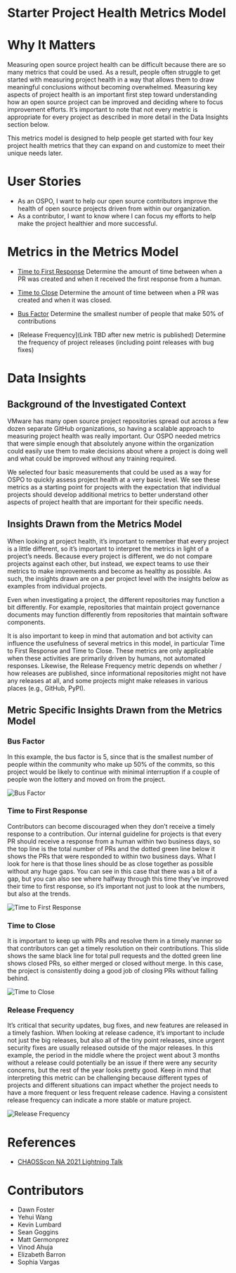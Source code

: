# Starter Project Health Metrics Model

# Why It Matters
Measuring open source project health can be difficult because there are so many metrics that could be used. As a result, people often struggle to get started with measuring project health in a way that allows them to draw meaningful conclusions without becoming overwhelmed. Measuring key aspects of project health is an important first step toward understanding how an open source project can be improved and deciding where to focus improvement efforts.  It’s important to note that not every metric is appropriate for every project as described in more detail in the Data Insights section below.

This metrics model is designed to help people get started with four key project health metrics that they can expand on and customize to meet their unique needs later.

# User Stories

- As an OSPO, I want to help our open source contributors improve the health of open source projects driven from within our organization.
- As a contributor, I want to know where I can focus my efforts to help make the project healthier and more successful.

# Metrics in the Metrics Model

 - [Time to First Response](https://chaoss.community/?p=3448) Determine the amount of time between when a PR was created and when it received the first response from a human.

- [Time to Close](https://chaoss.community/?p=3446) Determine the amount of time between when a PR was created and when it was closed.

- [Bus Factor](https://chaoss.community/?p=3944) Determine the smallest number of people that make 50% of contributions

- [Release Frequency](Link TBD after new metric is published) Determine the frequency of project releases (including point releases with bug fixes)

# Data Insights

## Background of the Investigated Context

VMware has many open source project repositories spread out across a few dozen separate GitHub organizations, so having a scalable approach to measuring project health was really important. Our OSPO needed metrics that were simple enough that absolutely anyone within the organization could easily use them to make decisions about where a project is doing well and what could be improved without any training required.

We selected four basic measurements that could be used as a way for OSPO to quickly assess project health at a very basic level. We see these metrics as a starting point for projects with the expectation that individual projects should develop additional metrics to better understand other aspects of project health that are important for their specific needs.

## Insights Drawn from the Metrics Model

When looking at project health, it’s important to remember that every project is a little different, so it’s important to interpret the metrics in light of a project’s needs. Because every project is different, we do not compare projects against each other, but instead, we expect teams to use their metrics to make improvements and become as healthy as possible. As such, the insights drawn are on a per project level with the insights below as examples from individual projects.

Even when investigating a project, the different repositories may function a bit differently. For example, repositories that maintain project governance documents may function differently from repositories that maintain software components.

It is also important to keep in mind that automation and bot activity can influence the usefulness of several metrics in this model, in particular Time to First Response and Time to Close. These metrics are only applicable when these activities are primarily driven by humans, not automated responses. Likewise, the Release Frequency metric depends on whether / how releases are published, since informational repositories might not have any releases at all, and some projects might make releases in various places (e.g., GitHub, PyPI).

## Metric Specific Insights Drawn from the Metrics Model

### Bus Factor

In this example, the bus factor is 5, since that is the smallest number of people within the community who make up 50% of the commits, so this project would be likely to continue with minimal interruption if a couple of people won the lottery and moved on from the project.

![Bus
Factor](https://github.com/chaoss/wg-metrics-models/blob/main/metrics-model-libs/starter-project-health/images/starter-project-health-bus-factor.png)

### Time to First Response

Contributors can become discouraged when they don’t receive a timely response to a contribution. Our internal guideline for projects is that every PR should receive a response from a human within two business days, so the top line is the total number of PRs and the dotted green line below it shows the PRs that were responded to within two business days. What I look for here is that those lines should be as close together as possible without any huge gaps. You can see in this case that there was a bit of a gap, but you can also see where halfway through this time they’ve improved their time to first response, so it’s important not just to look at the numbers, but also at the trends.

![Time to First Response](https://github.com/chaoss/wg-metrics-models/blob/main/metrics-model-libs/starter-project-health/images/starter-project-health-time-to-first-response.png)

### Time to Close

It is important to keep up with PRs and resolve them in a timely manner so that contributors can get a timely resolution on their contributions. This slide shows the same black line for total pull requests and the dotted green line shows closed PRs, so either merged or closed without merge. In this case, the project is consistently doing a good job of closing PRs without falling behind.

![Time to Close](https://github.com/chaoss/wg-metrics-models/blob/main/metrics-model-libs/starter-project-health/images/starter-project-health-time-to-close.png)

### Release Frequency

It’s critical that security updates, bug fixes, and new features are released in a timely fashion. When looking at release cadence, it’s important to include not just the big releases, but also all of the tiny point releases, since urgent security fixes are usually released outside of the major releases. In this example, the period in the middle where the project went about 3 months without a release could potentially be an issue if there were any security concerns, but the rest of the year looks pretty good. Keep in mind that interpreting this metric can be challenging because different types of projects and different situations can impact whether the project needs to have a more frequent or less frequent release cadence. Having a consistent release frequency can indicate a more stable or mature project.

![Release Frequency](https://github.com/chaoss/wg-metrics-models/blob/main/metrics-model-libs/starter-project-health/images/starter-project-health-release-frequency.png)

# References
- [CHAOSScon NA 2021 Lightning Talk](https://www.youtube.com/watch?v=DynqP2_W1ts)

# Contributors
- Dawn Foster
- Yehui Wang
- Kevin Lumbard
- Sean Goggins
- Matt Germonprez
- Vinod Ahuja
- Elizabeth Barron
- Sophia Vargas
